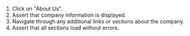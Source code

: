 1. Click on "About Us".
2. Assert that company information is displayed.
3. Navigate through any additional links or sections about the company.
4. Assert that all sections load without errors.